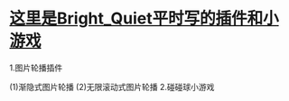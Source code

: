 # <a href="https://shuangmuaishang.github.io/myWorks/index.html">这里是Bright_Quiet平时写的插件和小游戏</a>
1.图片轮播插件

(1)渐隐式图片轮播
(2)无限滚动式图片轮播
2.碰碰球小游戏

